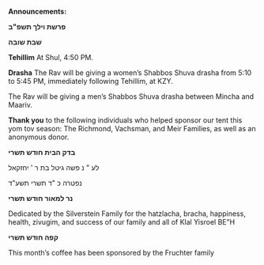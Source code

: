 **Announcements:**

**פרשת וילך תשפ"ב**

**שבת שובה**


**Tehillim** At Shul, 4:50 PM. 

**Drasha** The Rav will be giving a women’s Shabbos Shuva drasha from 5:10 to 5:45 PM,
immediately following Tehillim, at KZY.

The Rav will be giving a men’s Shabbos Shuva drasha between Mincha and Maariv.

**Thank you** to the following individuals who helped sponsor our tent this yom tov season: The Richmond, Vachsman, and Meir Families, as well as an anonymous donor.

**בדק הבית חודש תשרי**

לע " נ פשה גיטל בת ר ' יחזקאל

נפטרה כ "ד תשרי תשע"ד

**נר למאור חודש תשרי**

Dedicated by the Silverstein Family for the hatzlacha, bracha, happiness, health, zivugim, and success of our family and all of Klal Yisroel BE”H

**קפה חודש תשרי**  

This month’s coffee has been sponsored by the Fruchter family
